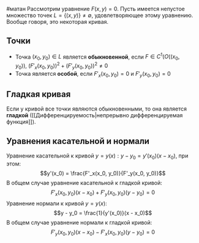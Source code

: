 #матан 
Рассмотрим уравнение $F(x, y) = 0$. Пусть имеется непустое множество точек $L = \{ (x, y) \} \neq \emptyset$, удовлетворяющее этому уравнению. Вообще говоря, это некоторая кривая.
## Точки
- Точка $(x_0, y_0) \in L$ является **обыкновенной**, если $F \in C^1 (O((x_0, y_0)), \ (F'_x(x_0, y_0))^2 + (F'_y(x_0, y_0))^2 \neq 0$
- Точка является **особой**, если $F'_x(x_0, y_0) = 0$ и $F'_y(x_0, y_0) = 0$
## Гладкая кривая
Если у кривой все точки являются обыкновенными, то она является **гладкой** ([[Дифференцируемость|непрерывно дифференцируемая функция]]).
## Уравнения касательной и нормали
Уравнение касательной к кривой $y = y(x): y - y_0 = y'(x_0)(x - x_0)$, при этом: $$y'(x_0) = \frac{F'_x(x_0, y_0)}{F'_y(x_0, y_0)}$$
В общем случае уравнение касательной к гладкой кривой: $$F'_x(x_0, y_0)(x - x_0) + F'_y(x_0, y_0)(y - y_0) = 0$$
Уравнение нормали к кривой $y = y(x)$: $$y - y_0 = \frac{1}{y'(x_0)}(x - x_0)$$
В общем случае уравнение нормали к гладкой кривой: $$F'_y(x_0, y_0)(x - x_0) - F'_x(x_0, y_0)(y - y_0) = 0$$